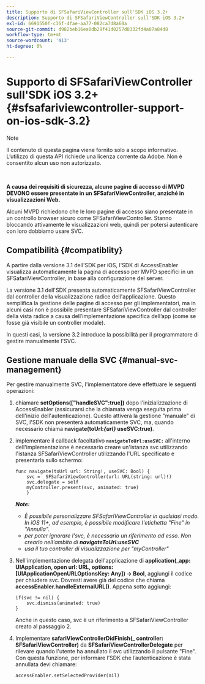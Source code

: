 ```yaml
---
title: Supporto di SFSafariViewController sull'SDK iOS 3.2+
description: Supporto di SFSafariViewController sull'SDK iOS 3.2+
exl-id: 6691550f-c36f-4fae-aa77-082ca7d8a60a
source-git-commit: d982beb16ea0db29f41d0257d8332fd4a07a84d8
workflow-type: tm+mt
source-wordcount: '413'
ht-degree: 0%

---
```


# Supporto di SFSafariViewController sull&#39;SDK iOS 3.2+ {#sfsafariviewcontroller-support-on-ios-sdk-3.2}

>[!NOTE]
>
>Il contenuto di questa pagina viene fornito solo a scopo informativo. L’utilizzo di questa API richiede una licenza corrente da Adobe. Non è consentito alcun uso non autorizzato.

</br>


**A causa dei requisiti di sicurezza, alcune pagine di accesso di MVPD DEVONO essere presentate in un SFSafariViewController, anziché in visualizzazioni Web.**

Alcuni MVPD richiedono che le loro pagine di accesso siano presentate in un controllo browser sicuro come SFSafariViewController. Stanno bloccando attivamente le visualizzazioni web, quindi per potersi autenticare con loro dobbiamo usare SVC.

## Compatibilità {#compatiblity}

A partire dalla versione 3.1 dell&#39;SDK per iOS, l&#39;SDK di AccessEnabler visualizza automaticamente la pagina di accesso per MVPD specifici in un SFSafariViewController, in base alla configurazione del server.

La versione 3.1 dell&#39;SDK presenta automaticamente SFSafariViewController dal controller della visualizzazione radice dell&#39;applicazione. Questo semplifica la gestione delle pagine di accesso per gli implementatori, ma in alcuni casi non è possibile presentare SFSafariViewController dal controller della vista radice a causa dell’implementazione specifica dell’app (come se fosse già visibile un controller modale).

In questi casi, la versione 3.2 introduce la possibilità per il programmatore di gestire manualmente l&#39;SVC.

## Gestione manuale della SVC {#manual-svc-management}

Per gestire manualmente SVC, l&#39;implementatore deve effettuare le seguenti operazioni:


1. chiamare **setOptions([&quot;handleSVC&quot;:true])** dopo l&#39;inizializzazione di AccessEnabler (assicurarsi che la chiamata venga eseguita prima dell&#39;inizio dell&#39;autenticazione). Questo attiverà la gestione &quot;manuale&quot; di SVC, l&#39;SDK non presenterà automaticamente SVC, ma, quando necessario     chiama **navigate(toUrl:*{url}* useSVC:true)**.

1. implementare il callback facoltativo **`navigateToUrl:useSVC:`** all&#39;interno dell&#39;implementazione è necessario creare un&#39;istanza svc utilizzando l&#39;istanza SFSafariViewController utilizzando l&#39;URL specificato e presentarla sullo schermo:

   ```obj-c
   func navigate(toUrl url: String!, useSVC: Bool) {
       svc =  SFSafariViewController(url: URL(string: url)!)
       svc.delegate = self
       myController.present(svc, animated: true)
       }
   ```

   ***Note:***

   - *È possibile personalizzare SFSafariViewController in qualsiasi modo. In iOS 11+, ad esempio, è possibile modificare l&#39;etichetta &quot;Fine&quot; in &quot;Annulla&quot;.*
   - *per poter ignorare l&#39;svc, è necessario un riferimento ad esso. Non crearlo nell&#39;ambito di **navigateToUrl:useSVC***
   - *usa il tuo controller di visualizzazione per &quot;myController&quot;*


1. Nell&#39;implementazione delegata dell&#39;applicazione di **application(\_app: UIApplication, open url: URL, options: \[UIApplicationOpenURLOptionsKey: Any\]) -\> Bool**, aggiungi il codice per chiudere svc. Dovresti avere già del codice che chiama **accessEnabler.handleExternalURL()**. Appena sotto aggiungi:

   ```obj-c
   if(svc != nil) {
       svc.dismiss(animated: true)
   }
   ```

   Anche in questo caso, svc è un riferimento a SFSafariViewController creato al passaggio 2.


1. Implementare **safariViewControllerDidFinish(\_ controller: SFSafariViewController)** da **SFSafariViewControllerDelegate** per rilevare quando l&#39;utente ha annullato il svc utilizzando il pulsante &quot;Fine&quot;. Con questa funzione, per informare l’SDK che l’autenticazione è stata annullata devi chiamare:

   ```obj-c
   accessEnabler.setSelectedProvider(nil)
   ```
